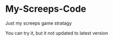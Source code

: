 # My-Screeps-Code
Just my screeps game stratagy

You can try it, but it not updated to latest version
